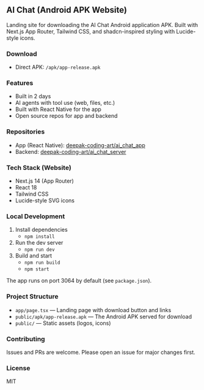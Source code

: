 ## AI Chat (Android APK Website)

Landing site for downloading the AI Chat Android application APK. Built with Next.js App Router, Tailwind CSS, and shadcn-inspired styling with Lucide-style icons.

### Download

- Direct APK: `/apk/app-release.apk`

### Features

- Built in 2 days
- AI agents with tool use (web, files, etc.)
- Built with React Native for the app
- Open source repos for app and backend

### Repositories

- App (React Native): [deepak-coding-art/ai_chat_app](https://github.com/deepak-coding-art/ai_chat_app)
- Backend: [deepak-coding-art/ai_chat_server](https://github.com/deepak-coding-art/ai_chat_server)

### Tech Stack (Website)

- Next.js 14 (App Router)
- React 18
- Tailwind CSS
- Lucide-style SVG icons

### Local Development

1. Install dependencies
   - `npm install`
2. Run the dev server
   - `npm run dev`
3. Build and start
   - `npm run build`
   - `npm start`

The app runs on port 3064 by default (see `package.json`).

### Project Structure

- `app/page.tsx` — Landing page with download button and links
- `public/apk/app-release.apk` — The Android APK served for download
- `public/` — Static assets (logos, icons)

### Contributing

Issues and PRs are welcome. Please open an issue for major changes first.

### License

MIT
